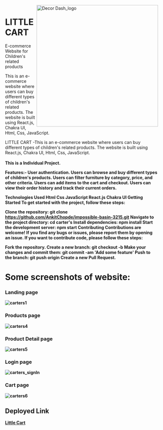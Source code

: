 
<img width="400" align="right" alt="Decor Dash_logo" src="https://user-images.githubusercontent.com/103588575/229435006-1d77bb6c-fb2e-4080-9786-d89fc73d57f9.png">

# LITTLE CART


E-commerce Website for Children's related products

This is an e-commerce website where users can buy different types of children's related products. The website is built using React.js, Chakra UI, Html, Css, JavaScript.


<p id="description">LITTLE CART -This is an e-commerce website where users can buy different types of children's related products. The website is built using React.js, Chakra UI, Html, Css, JavaScript.
<br><br><b>This is a Individual Project.

Features:-
User authentication.
Users can browse and buy different types of children's products.
Users can filter furniture by category, price, and other criteria.
Users can add items to the cart and checkout.
Users can view their order history and track their current orders.

Technologies Used
Html
Css
JavaScript 
React.js
Chakra UI
Getting Started
To get started with the project, follow these steps:

Clone the repository: git clone https://github.com/AnkitChopde/impossible-basin-3215.git
Navigate to the project directory: cd carter's
Install dependencies: npm install
Start the development server: npm start
Contributing
Contributions are welcome! If you find any bugs or issues, please report them by opening an issue. If you want to contribute code, please follow these steps:

Fork the repository.
Create a new branch: git checkout -b <branch-name>
Make your changes and commit them: git commit -am 'Add some feature'
Push to the branch: git push origin <branch-name>
Create a new Pull Request.

# Some screenshots of website:

<h3>Landing page</h3>

![carters1](https://github.com/RitikSingh11661/noble-weather-6049/assets/112820279/09b229fc-bb92-4608-8b06-a9285ace1d16)

<h3>Products page</h3>
  
![carters4](https://github.com/RitikSingh11661/noble-weather-6049/assets/112820279/229bbf5d-1a27-47aa-80e0-c3f65afe3ce8)
  
<h3>Product Detail page</h3>

![carters5](https://github.com/RitikSingh11661/noble-weather-6049/assets/112820279/1104f8bd-5cf0-4825-9722-32fbcd6c1cae)

<h3>Login page</h3>

![carters_signIn](https://github.com/RitikSingh11661/noble-weather-6049/assets/112820279/8f91e56f-8d72-46bb-b0cf-3b2208d75a95)

<h3>Cart page</h3>

![carters6](https://github.com/RitikSingh11661/noble-weather-6049/assets/112820279/0bd36e55-5cb5-401b-be66-95df716d8ef2)

<h2>Deployed Link</h2>

[Little Cart](https://impossible-basin-3215.vercel.app/)
